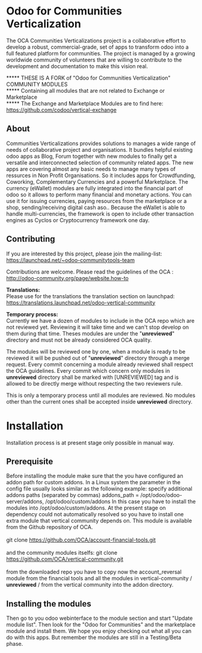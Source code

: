 # Odoo for Communities Verticalization #
The OCA Communities Verticalizations project is a collaborative effort to develop a robust, commercial-grade, set of apps to transform odoo into a full featured platform for communities. 
The project is managed by a growing worldwide community of volunteers that are willing to contribute to the development and documentation to make this vision real.

***** THESE IS A FORK of "Odoo for Communities Verticalization" COMMUNITY MODULES<br>
***** Containing all modules that are not related to Exchange or Marketplace<br>
***** The Exchange and Marketplace Modules are to find here: https://github.com/codoo/vertical-exchange<br>


## About ##
Communities Verticalizations provides solutions to manages a wide range of needs of collaborative project and organisations. It bundles helpful existing odoo apps as Blog, Forum together with new modules to finally get a versatile and interconnected selection of community related apps.
The new apps are covering almost any basic needs to manage many types of ressurces in Non Profit Organisations. So it includes apps for Crowdfunding, Coworking, Complementary Currencies and a powerful Marketplace. The currency (eWallet) modules are fully integrated into the financial part of odoo so it allows to perform many financial and monetary actions. You can use it for issuing currencies, paying resources from the marketplace or a shop, sending/receiving digital cash aso.. Because the eWallet is able to handle multi-currencies, the framework is open to include other transaction engines as Cyclos or Cryptocurrency framework one day.

## Contributing ##
If you are interested by this project, please join the mailing-list: https://launchpad.net/~odoo-communitytools-team

Contributions are welcome. Please read the guidelines of the OCA : http://odoo-community.org/page/website.how-to

**Translations:**<br>Please use for the translations the translation section on launchpad:
https://translations.launchpad.net/odoo-vertical-community

**Temporary process:**<br>
Currently we have a dozen of modules to include in the OCA repo which are not reviewed yet. Reviewing it will take time and we can't stop develop on them during that time.
Theses modules are under the "__unreviewed__" directory and must not be already considered OCA quality.

The modules will be reviewed one by one, when a module is ready to be reviewed it will be pushed out of "__unreviewed__" directory through a merge request.
Every commit concerning a module already reviewed shall respect the OCA guidelines.
Every commit which concern only modules in __unreviewed__ directory shall be marked with [UNREVIEWED] tag and is allowed to be directly merge without respecting the two reviewers rule.

This is only a temporary process until all modules are reviewed. No modules other than the current ones shall be accepted inside __unreviewed__ directory.

# Installation #
Installation process is at present stage only possible in manual way.
## Prerequisite ##
Before installing the module make sure that the you have configured an addon path for custom addons. In a Linux system the parameter in the config file usually looks similar as the following example:
 specify additional addons paths (separated by commas)
addons_path = /opt/odoo/odoo-server/addons, /opt/odoo/custom/addons
In this case you have to install the modules into /opt/odoo/custom/addons. At the present stage on dependency could not automatically resolved so you have to install one extra module that vertical community depends on. This module is available from the Github repository of OCA.<br><br>
git clone https://github.com/OCA/account-financial-tools.git<br><br>
and the community modules itselfs:
git clone https://github.com/OCA/vertical-community.git<br><br>
from the downloaded repo you have to copy now the account_reversal module from the financial tools and all the modules in vertical-community / __unreviewed__ / from the vertical community into the addon directory.
## Installing the modules ##
Then go to you odoo webinterface to the module section and start "Update module list". Then look for the "Odoo for Communities" and the marketplace module and install them.
We hope you enjoy checking out what all you can do with this apps. But remember the modules are still in a Testing/Beta phase.
